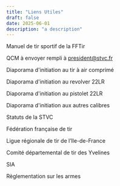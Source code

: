 ```yaml
---
title: "Liens Utiles"
draft: false
date: 2025-06-01
description: "a description"
---
```


Manuel de tir sportif de la FFTir


QCM à envoyer rempli à president@stvc.fr


Diaporama d'initiation au tir à air comprimé



Diaporama d'initiation au revolver 22LR



Diaporama d'initiation au pistolet 22LR



Diaporama d'initiation aux autres calibres



Statuts de la STVC



Fédération française de tir




Ligue régionale de tir de l’Ile-de-France



Comité départemental de tir des Yvelines


SIA


Règlementation sur les armes
